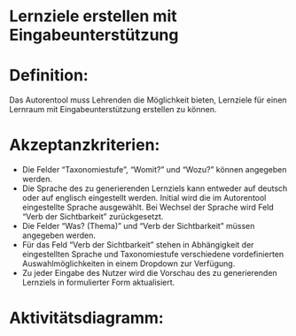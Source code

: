 # Lernziele erstellen mit Eingabeunterstützung



# Definition:

Das Autorentool muss Lehrenden die Möglichkeit bieten, Lernziele für einen Lernraum mit Eingabeunterstützung erstellen zu können.


# Akzeptanzkriterien: 

- Die Felder “Taxonomiestufe”,  “Womit?” und “Wozu?” können angegeben werden.
- Die Sprache des zu generierenden Lernziels kann entweder auf deutsch oder auf englisch eingestellt werden. Initial wird die im Autorentool eingestellte Sprache ausgewählt. Bei Wechsel der Sprache wird Feld “Verb der Sichtbarkeit” zurückgesetzt.
- Die Felder “Was? (Thema)” und “Verb der Sichtbarkeit” müssen angegeben werden.
- Für das Feld “Verb der Sichtbarkeit” stehen in Abhängigkeit der eingestellten Sprache und Taxonomiestufe verschiedene vordefinierten Auswahlmöglichkeiten in einem Dropdown zur Verfügung.
- Zu jeder Eingabe des Nutzer wird die Vorschau des zu generierenden Lernziels in formulierter Form aktualisiert.

# Aktivitätsdiagramm:


